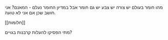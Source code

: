 מהו חומר בעולם
יש צורה יש צבע יש גם חומר
אבל במדיון החומר נעלם - המאנם? אני חושב שכן אם אני לא טועה.


[[חלומות]]


מתי הפסיקו להעלות קרבנות בגויים?
